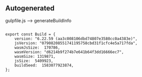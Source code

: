 



Autogenerated
-------------








gulpfile.js --> generateBuildInfo


  

```

export const Build = {
    version: "6.22.59 (aa3c008106dbd74807e3580cc0a4383e)",
    jsVersion: "07908208551741195758cbd31f1cfc4e5a717fda",
    wasmJsSize:  170786,
    wasmVersion: "d6214b9f274b7e641b64f3dd16666ec7",
    wasmSize: 1319871,
    jsSize:  5409923,
    buildSeed:  1583077923874,
};


```




